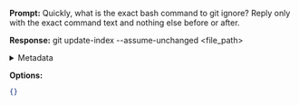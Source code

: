 **Prompt:**
Quickly, what is the exact bash command to git ignore?
Reply only with the exact command text and nothing else before or after.

**Response:**
git update-index --assume-unchanged <file_path>

<details><summary>Metadata</summary>

- Duration: 1237 ms
- Datetime: 2023-07-16T18:35:11.507078
- Model: gpt-3.5-turbo-0613

</details>

**Options:**
```json
{}
```

